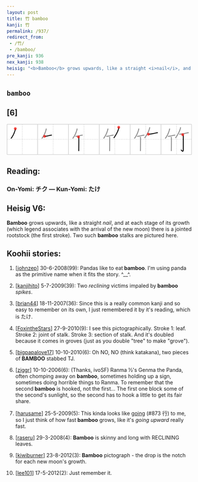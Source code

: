 ```yaml
---
layout: post
title: 竹 bamboo
kanji: 竹
permalink: /937/
redirect_from:
 - /竹/
 - /bamboo/
pre_kanji: 936
nex_kanji: 938
heisig: "<b>Bamboo</b> grows upwards, like a straight <i>nail</i>, and at each stage of its growth (which legend associates with the arrival of the new moon) there is a jointed rootstock (the first stroke). Two such <b>bamboo</b> stalks are pictured here."
---
```


## `bamboo`

## [6]

<div class="stroke"><img src="../images/E7ABB9.png" /></div>

## Reading:

### On-Yomi: チク &mdash; Kun-Yomi: たけ

## Heisig V6:

<b>Bamboo</b> grows upwards, like a straight <i>nail</i>, and at each stage of its growth (which legend associates with the arrival of the new moon) there is a jointed rootstock (the first stroke). Two such <b>bamboo</b> stalks are pictured here.

## Koohii stories:

1) [<a href="http://kanji.koohii.com/profile/johnzep">johnzep</a>] 30-6-2008(99): Pandas like to eat<strong> bamboo</strong>. I&#039;m using panda as the primitive name when it fits the story. ^__^.

2) [<a href="http://kanji.koohii.com/profile/kanjihito">kanjihito</a>] 5-7-2009(39): Two <em>reclining</em> victims impaled by<strong> bamboo</strong> <em>spikes</em>.

3) [<a href="http://kanji.koohii.com/profile/brian44">brian44</a>] 18-11-2007(36): Since this is a really common kanji and so easy to remember on its own, I just remembered it by it&#039;s reading, which is たけ.

4) [<a href="http://kanji.koohii.com/profile/FoxintheStars">FoxintheStars</a>] 27-9-2010(9): I see this pictographically. Stroke 1: leaf. Stroke 2: joint of stalk. Stroke 3: section of stalk. And it&#039;s doubled because it comes in groves (just as you double &quot;tree&quot; to make &quot;grove&quot;).

5) [<a href="http://kanji.koohii.com/profile/bigpapalove17">bigpapalove17</a>] 10-10-2010(6): Oh NO, NO (think katakana), two pieces of<strong> BAMBOO</strong> stabbed TJ.

6) [<a href="http://kanji.koohii.com/profile/ziggr">ziggr</a>] 10-10-2006(6): (Thanks, ivoSF) Ranma ½&#039;s Genma the Panda, often chomping away on <strong>bamboo</strong>, sometimes holding up a sign, sometimes doing horrible things to Ranma. To remember that the second<strong> bamboo</strong> is hooked, not the first... The first one block some of the second&#039;s sunlight, so the second has to hook a little to get its fair share.

7) [<a href="http://kanji.koohii.com/profile/harusame">harusame</a>] 25-5-2009(5): This kinda looks like <a href="../873">going</a> (#873 行) to me, so I just think of how fast<strong> bamboo</strong> grows, like it&#039;s <em>going upward</em> really fast.

8) [<a href="http://kanji.koohii.com/profile/raseru">raseru</a>] 29-3-2008(4): <strong>Bamboo</strong> is skinny and long with RECLINING leaves.

9) [<a href="http://kanji.koohii.com/profile/kiwiburner">kiwiburner</a>] 23-8-2012(3): <strong>Bamboo</strong> pictograph - the drop is the notch for each new moon&#039;s growth.

10) [<a href="http://kanji.koohii.com/profile/lee101">lee101</a>] 17-5-2012(2): Just remember it.
